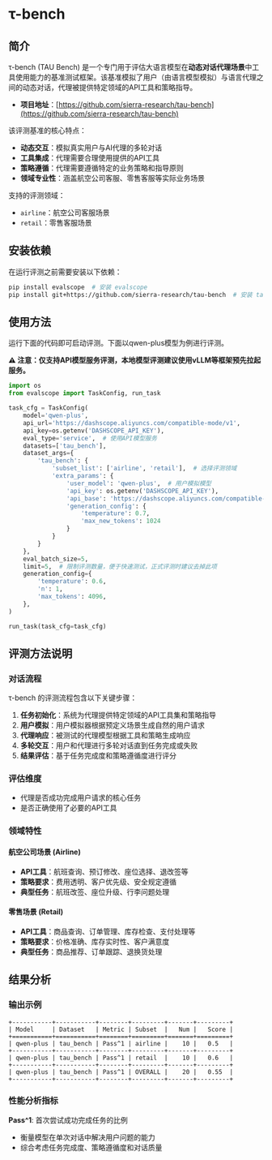 # τ-bench

## 简介

τ-bench (TAU Bench) 是一个专门用于评估大语言模型在**动态对话代理场景**中工具使用能力的基准测试框架。该基准模拟了用户（由语言模型模拟）与语言代理之间的动态对话，代理被提供特定领域的API工具和策略指导。

- **项目地址**：[https://github.com/sierra-research/tau-bench](https://github.com/sierra-research/tau-bench)

该评测基准的核心特点：

- **动态交互**：模拟真实用户与AI代理的多轮对话
- **工具集成**：代理需要合理使用提供的API工具
- **策略遵循**：代理需要遵循特定的业务策略和指导原则
- **领域专业性**：涵盖航空公司客服、零售客服等实际业务场景

支持的评测领域：
- `airline`：航空公司客服场景
- `retail`：零售客服场景

## 安装依赖

在运行评测之前需要安装以下依赖：

```bash
pip install evalscope  # 安装 evalscope
pip install git+https://github.com/sierra-research/tau-bench  # 安装 tau-bench
```

## 使用方法

运行下面的代码即可启动评测。下面以qwen-plus模型为例进行评测。

**⚠️ 注意：仅支持API模型服务评测，本地模型评测建议使用vLLM等框架预先拉起服务。**

```python
import os
from evalscope import TaskConfig, run_task

task_cfg = TaskConfig(
    model='qwen-plus',
    api_url='https://dashscope.aliyuncs.com/compatible-mode/v1',
    api_key=os.getenv('DASHSCOPE_API_KEY'),
    eval_type='service',  # 使用API模型服务
    datasets=['tau_bench'],
    dataset_args={
        'tau_bench': {
            'subset_list': ['airline', 'retail'],  # 选择评测领域
            'extra_params': {
                'user_model': 'qwen-plus',  # 用户模拟模型
                'api_key': os.getenv('DASHSCOPE_API_KEY'),
                'api_base': 'https://dashscope.aliyuncs.com/compatible-mode/v1',
                'generation_config': {
                    'temperature': 0.7,
                    'max_new_tokens': 1024
                }
            }
        }
    },
    eval_batch_size=5,
    limit=5,  # 限制评测数量，便于快速测试，正式评测时建议去掉此项
    generation_config={
        'temperature': 0.6,
        'n': 1,
        'max_tokens': 4096,
    },
)

run_task(task_cfg=task_cfg)
```


## 评测方法说明

### 对话流程

τ-bench 的评测流程包含以下关键步骤：

1. **任务初始化**：系统为代理提供特定领域的API工具集和策略指导
2. **用户模拟**：用户模拟器根据预定义场景生成自然的用户请求
3. **代理响应**：被测试的代理模型根据工具和策略生成响应
4. **多轮交互**：用户和代理进行多轮对话直到任务完成或失败
5. **结果评估**：基于任务完成度和策略遵循度进行评分

### 评估维度

- 代理是否成功完成用户请求的核心任务
- 是否正确使用了必要的API工具

### 领域特性

#### 航空公司场景 (Airline)
- **API工具**：航班查询、预订修改、座位选择、退改签等
- **策略要求**：费用透明、客户优先级、安全规定遵循
- **典型任务**：航班改签、座位升级、行李问题处理

#### 零售场景 (Retail)
- **API工具**：商品查询、订单管理、库存检查、支付处理等
- **策略要求**：价格准确、库存实时性、客户满意度
- **典型任务**：商品推荐、订单跟踪、退换货处理

## 结果分析

### 输出示例

```text
+-----------+-----------+--------+---------+-------+---------+
| Model     | Dataset   | Metric | Subset  |   Num |   Score |
+===========+===========+========+=========+=======+=========+
| qwen-plus | tau_bench | Pass^1 | airline |    10 |   0.5   |
+-----------+-----------+--------+---------+-------+---------+
| qwen-plus | tau_bench | Pass^1 | retail  |    10 |   0.6   |
+-----------+-----------+--------+---------+-------+---------+
| qwen-plus | tau_bench | Pass^1 | OVERALL |    20 |   0.55  |
+-----------+-----------+--------+---------+-------+---------+
```

### 性能分析指标

**Pass^1**: 首次尝试成功完成任务的比例
- 衡量模型在单次对话中解决用户问题的能力
- 综合考虑任务完成度、策略遵循度和对话质量

